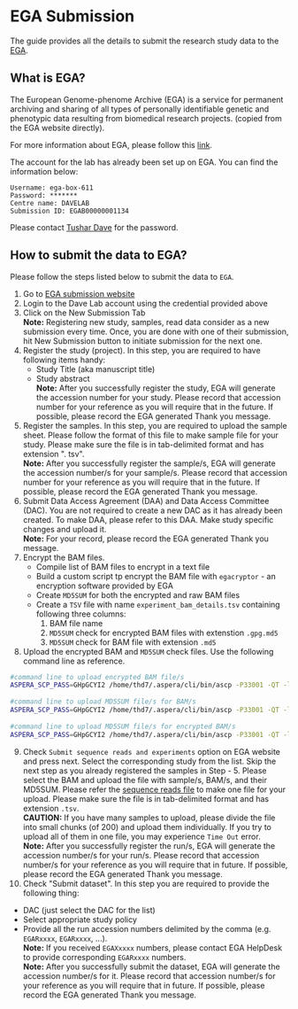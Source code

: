 # EGA Submission

The guide provides all the details to submit the research study data to the [EGA].

## What is EGA?
The European Genome-phenome Archive (EGA) is a service for permanent archiving and sharing of all types of personally identifiable genetic and phenotypic data resulting from biomedical research projects. (copied from the EGA website directly).

For more information about EGA, please follow this [link](https://ega-archive.org/).

The account for the lab has already been set up on EGA. You can find the information below:
```
Username: ega-box-611
Password: *******
Centre name: DAVELAB
Submission ID: EGAB00000001134
```
Please contact [Tushar Dave] for the password.

## How to submit the data to EGA?
Please follow the steps listed below to submit the data to `EGA`.

1. Go to [EGA submission website]
2. Login to the Dave Lab account using the credential provided above
3. Click on the New Submission Tab <br>
**Note:** Registering new study, samples, read data consider as a new submission every time. Once, you are done with one of their submission, hit New Submission button to initiate submission for the next one.
4. Register the study (project). In this step, you are required to have following items handy:
    * Study Title (aka manuscript title)
    * Study abstract <br>
**Note:** After you successfully register the study, EGA will generate the accession number for your study. Please record that accession number for your reference as you will require that in the future. If possible, please record the EGA generated Thank you message.
5. Register the samples. In this step, you are required to upload the sample sheet. Please follow the format of this 
   file to make sample file for your study. Please make sure the file is in tab-delimited format and has extension ".
   tsv". <br>
**Note:** After you successfully register the sample/s, EGA will generate the accession number/s for your sample/s. Please record that accession number for your reference as you will require that in the future. If possible, please record the EGA generated Thank you message.
6. Submit Data Access Agreement (DAA) and Data Access Committee (DAC). You are not required to create a new DAC as 
   it has already been created. To make DAA, please refer to this DAA. Make study specific changes and upload it. <br>
**Note:** For your record, please record the EGA generated Thank you message.
7. Encrypt the BAM files.
    * Compile list of BAM files to encrypt in a text file
    * Build a custom script tp encrypt the BAM file with `egacryptor` - an encryption software provided by EGA
    * Create `MD5SUM` for both the encrypted and raw BAM files
    * Create a `TSV` file with name `experiment_bam_details.tsv` containing following three columns:
        1. BAM file name
        2. `MD5SUM` check for encrypted BAM files with extenstion `.gpg.md5`
        3. `MD5SUM` check for BAM file with extension `.md5`
8. Upload the encrypted BAM and `MD5SUM` check files. Use the following command line as reference.
```bash
#command line to upload encrypted BAM file/s
ASPERA_SCP_PASS=GHpGCYI2 /home/thd7/.aspera/cli/bin/ascp -P33001 -QT -l300M -L- *.bam.gpg ega-box-611@fasp.ega.ebi.ac.uk:/.
  
#command line to upload MD5SUM file/s for BAM/s
ASPERA_SCP_PASS=GHpGCYI2 /home/thd7/.aspera/cli/bin/ascp -P33001 -QT -l300M -L- *.md5 ega-box-611@fasp.ega.ebi.ac.uk:/.
 
#command line to upload MD5SUM file/s for encrypted BAM/s
ASPERA_SCP_PASS=GHpGCYI2 /home/thd7/.aspera/cli/bin/ascp -P33001 -QT -l300M -L- *.gpg.md5 ega-box-611@fasp.ega.ebi.ac.uk:/.
```
9. Check `Submit sequence reads and experiments` option on EGA website and press next. Select the corresponding 
   study from the list. Skip the next step as you already registered the samples in Step - 5. Please select the BAM 
   and upload the file with sample/s, BAM/s, and their MD5SUM. Please refer the [sequence reads file] to make one file 
   for your upload. Please make sure the file is in tab-delimited format and has extension `.tsv`. <br>
   **CAUTION:** If you have many samples to upload, please divide the file into small chunks (of 200) and upload them 
   individually. If you try to upload all of them in one file, you may experience `Time Out` error. <br>
   **Note:** After you successfully register the run/s, EGA will generate the accession number/s for your run/s. Please record that accession number/s for your reference as you will require that in future. If possible, please record the EGA generated Thank you message.
10. Check "Submit dataset". In this step you are required to provide the following thing:
   * DAC (just select the DAC for the list)
   * Select appropriate study policy
   * Provide all the run accession numbers delimited by the comma (e.g. `EGARxxxx`, `EGARxxxx`, ...). <br>
     **Note:** If you received `EGAXxxxx` numbers, please contact EGA HelpDesk to provide corresponding `EGARxxxx` 
     numbers. <br>
   **Note:** After you successfully submit the dataset, EGA will generate the accession number/s for it. Please record that accession number/s for your reference as you will require that in future. If possible, please record the EGA generated Thank you message.

[EGA]:https://ega-archive.org/
[EGA submission website]:https://www.ebi.ac.uk/ena/submit/sra/#ega
[Tushar Dave]:<mailto:tushar.dave@duke.edu>
[sequence reads file]:https://www.dropbox.com/s/u51ua57aq075f3d/experiment_bam_spreadsheet_1KDLBCL_uploaded.tsv?dl=0